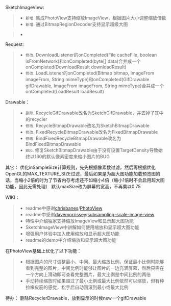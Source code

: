 SketchImageView:
>* ``新增``. 集成PhotoView支持缩放ImageView，根据图片大小调整缩放倍数
>* ``新增``. 通过BitmapRegionDecoder支持显示超级大图

>* ````. 


Request:
>* ``修改``. DownloadListener的onCompleted(File cacheFile, boolean isFromNetwork)和onCompleted(byte[] data)合并成一个onCompleted(DownloadResult downloadResult)
>* ``修改``. LoadListener的onCompleted(Bitmap bitmap, ImageFrom imageFrom, String mimeType)和onCompleted(GifDrawable gifDrawable, ImageFrom imageFrom, String mimeType)合并成一个onCompleted(LoadResult loadResult)

Drawable：
>* ``删除``. RecycleGifDrawable改名为SketchGifDrawable，并去掉了其中的recycler
>* ``修改``. RecycleBitmapDrawable改名为SketchBitmapDrawable
>* ``修改``. FixedRecycleBitmapDrawable改名为FixedBitmapDrawable
>* ``修改``. BindFixedRecycleBitmapDrawable改名为BindFixedBitmapDrawable
>* ``BUG``. 修复SketchBitmapDrawable由于没有设置TargetDensity导致始终以160的默认像素密度来缩小图片的BUG

其它：
优化inSampleSize计算规则，先先根据像素数过滤，然后再根据优化OpenGL的MAX_TEXTURE_SIZE过滤，最后如果是为超大图功能加载预览图的话，当缩小2倍的时为了节省内存考虑还不如缩小4倍（缩小1倍时不会启用超大图功能，因此无需处理）
默认maxSize改为屏幕的宽高，不再乘以0.75

WIKI：
>* readme中感谢[chrisbanes](https://github.com/chrisbanes)/[PhotoView](https://github.com/chrisbanes/PhotoView)
>* readme中感谢[davemorrissey](https://github.com/davemorrissey)/[subsampling-scale-image-view](https://github.com/davemorrissey/subsampling-scale-image-view)
>* 特性中介绍独家支持缩放ImageView和显示超大图功能
>* SketchImageView中讲解如何使用缩放和显示超大图功能
>* 增强用户体验中加入使用缩放和显示超大图功能
>* readme的demo中介绍缩放和显示超大图功能


在PhotoView基础上优化了以下功能：
>* 根据图片的尺寸调整最小、中间、最大缩放比例，保证最小比例时能够看到完整的图片，中间比例时能够让图片的一边充满屏幕，然后只需在一个方向上滑动即可查看完整图片，最大比例是中间比例的两倍
>* 手动持续缩放时如果超过了最小比例或最大比例依然可以缩放，但有种拉橡皮筋的感觉，松手后自动回滚到最小或最大比例

待办：
删除RecyclerDrawable，放到显示的时候new一个gifDrawable
